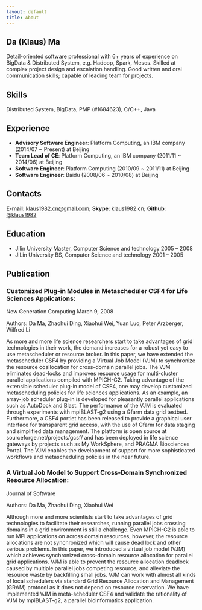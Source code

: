 ```yaml
---
layout: default
title: About
---
```


## Da (Klaus) Ma
Detail-oriented software professional with 6+ years of experience on BigData & Distributed System, e.g. Hadoop, Spark, Mesos. Skilled at complex project design and escalation handling. Good written and oral communication skills; capable of leading team for projects.

## Skills

Distributed System, BigData, PMP (#1684623), C/C++, Java

## Experience

* __Advisory Software Engineer__: Platform Computing, an IBM company (2014/07 ~ Present) at Beijing
* __Team Lead of CE__: Platform Computing, an IBM company (2011/11 ~ 2014/06) at Beijing
* __Software Engineer__: Platform Computing (2010/09 ~ 2011/11) at Beijing
* __Software Engineer__: Baidu (2008/06 ~ 2010/08) at Beijing

## Contacts
__E-mail__: [klaus1982.cn@gmail.com](mailto:klaus1982.cn@gmail.com); __Skype__: klaus1982.cn; __Github__: [@klaus1982](http://www.github.com/klaus1982)

## Education

* Jilin University Master, Computer Science and technology 2005 – 2008
* JiLin University BS, Computer Science and technology 2001 – 2005


## Publication

### __Customized Plug-in Modules in Metascheduler CSF4 for Life Sciences Applications__:

  New Generation Computing March 9, 2008

  Authors: Da Ma, Zhaohui Ding, Xiaohui Wei, Yuan Luo, Peter Arzberger, Wilfred Li

  As more and more life science researchers start to take advantages of grid technologies in their work, the demand increases for a robust yet easy to use metascheduler or resource broker. In this paper, we have extended the metascheduler CSF4 by providing a Virtual Job Model (VJM) to synchronize the resource coallocation for cross-domain parallel jobs. The VJM eliminates dead-locks and improves resource usage for multi-cluster parallel applications compiled with MPICH-G2. Taking advantage of the extensible scheduler plug-in model of CSF4, one may develop customized metascheduling policies for life sciences applications.  As an example, an array-job scheduler plug-in is developed for pleasantly parallel applications such as AutoDock and Blast. The performance of the VJM is evaluated through experiments with mpiBLAST-g2 using a Gfarm data grid testbed. Furthermore, a CSF4 portlet has been released to provide a graphical user interface for transparent grid access, with the use of Gfarm for data staging and simplified data management.  The platform is open source at sourceforge.net/projects/gcsf/ and has been deployed in life science gateways by projects such as My WorkSphere, and PRAGMA Biosciences Portal. The VJM enables the development of support for more sophisticated workflows and metascheduling policies in the near future.

### __A Virtual Job Model to Support Cross-Domain Synchronized Resource Allocation__:

  Journal of Software

  Authors: Da Ma, Zhaohui Ding, Xiaohui Wei

  Although more and more scientists start to take advantages of grid technologies to facilitate their researches, running parallel jobs crossing domains in a grid environment is still a challenge. Even MPICH-G2 is able to run MPI applications on across domain resources, however, the resource allocations are not synchronized which will cause dead lock and other serious problems. In this paper, we introduced a virtual job model (VJM) which achieves synchronized cross-domain resource allocation for parallel grid applications. VJM is able to prevent the resource allocation deadlock caused by multiple parallel jobs competing resource, and alleviate the resource waste by backfilling small jobs. VJM can work with almost all kinds of local schedulers via standard Grid Resource Allocation and Management (GRAM) protocol as it does not depend on resource reservation. We have implemented VJM in meta-scheduler CSF4 and validate the rationality of VJM by mpiBLAST-g2, a parallel bioinformatics application. 

